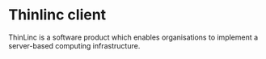 # Thinlinc client

ThinLinc is a software product which enables organisations to implement a server-based computing infrastructure.
